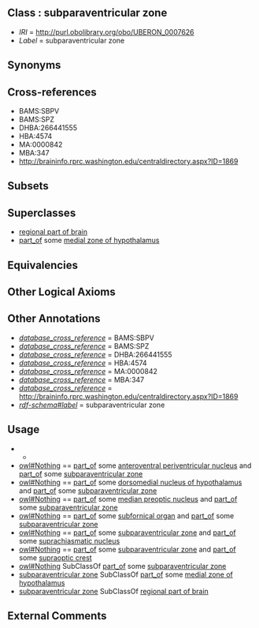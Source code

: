 
## Class : subparaventricular zone

 * *IRI* = http://purl.obolibrary.org/obo/UBERON_0007626
 * *Label* = subparaventricular zone

## Synonyms


## Cross-references

 * BAMS:SBPV
 * BAMS:SPZ
 * DHBA:266441555
 * HBA:4574
 * MA:0000842
 * MBA:347
 * http://braininfo.rprc.washington.edu/centraldirectory.aspx?ID=1869

## Subsets


## Superclasses

 * [regional part of brain](../../UBERON/16/UBERON_0002616.md)
 * [part_of](../../BFO/50/BFO_0000050.md) some [medial zone of hypothalamus](../../UBERON/72/UBERON_0002272.md)

## Equivalencies


## Other Logical Axioms


## Other Annotations

 * *[database_cross_reference](../../ef/oboInOwl#hasDbXref.md)* = BAMS:SBPV
 * *[database_cross_reference](../../ef/oboInOwl#hasDbXref.md)* = BAMS:SPZ
 * *[database_cross_reference](../../ef/oboInOwl#hasDbXref.md)* = DHBA:266441555
 * *[database_cross_reference](../../ef/oboInOwl#hasDbXref.md)* = HBA:4574
 * *[database_cross_reference](../../ef/oboInOwl#hasDbXref.md)* = MA:0000842
 * *[database_cross_reference](../../ef/oboInOwl#hasDbXref.md)* = MBA:347
 * *[database_cross_reference](../../ef/oboInOwl#hasDbXref.md)* = http://braininfo.rprc.washington.edu/centraldirectory.aspx?ID=1869
 * *[rdf-schema#label](../../el/rdf-schema#label.md)* = subparaventricular zone

## Usage

 * -
 * [owl#Nothing](../../ng/owl#Nothing.md) == [part_of](../../BFO/50/BFO_0000050.md) some [anteroventral periventricular nucleus](../../UBERON/90/UBERON_0002690.md) and [part_of](../../BFO/50/BFO_0000050.md) some [subparaventricular zone](../../UBERON/26/UBERON_0007626.md)
 * [owl#Nothing](../../ng/owl#Nothing.md) == [part_of](../../BFO/50/BFO_0000050.md) some [dorsomedial nucleus of hypothalamus](../../UBERON/34/UBERON_0001934.md) and [part_of](../../BFO/50/BFO_0000050.md) some [subparaventricular zone](../../UBERON/26/UBERON_0007626.md)
 * [owl#Nothing](../../ng/owl#Nothing.md) == [part_of](../../BFO/50/BFO_0000050.md) some [median preoptic nucleus](../../UBERON/25/UBERON_0002625.md) and [part_of](../../BFO/50/BFO_0000050.md) some [subparaventricular zone](../../UBERON/26/UBERON_0007626.md)
 * [owl#Nothing](../../ng/owl#Nothing.md) == [part_of](../../BFO/50/BFO_0000050.md) some [subfornical organ](../../UBERON/19/UBERON_0002219.md) and [part_of](../../BFO/50/BFO_0000050.md) some [subparaventricular zone](../../UBERON/26/UBERON_0007626.md)
 * [owl#Nothing](../../ng/owl#Nothing.md) == [part_of](../../BFO/50/BFO_0000050.md) some [subparaventricular zone](../../UBERON/26/UBERON_0007626.md) and [part_of](../../BFO/50/BFO_0000050.md) some [suprachiasmatic nucleus](../../UBERON/34/UBERON_0002034.md)
 * [owl#Nothing](../../ng/owl#Nothing.md) == [part_of](../../BFO/50/BFO_0000050.md) some [subparaventricular zone](../../UBERON/26/UBERON_0007626.md) and [part_of](../../BFO/50/BFO_0000050.md) some [supraoptic crest](../../UBERON/89/UBERON_0002689.md)
 * [owl#Nothing](../../ng/owl#Nothing.md) SubClassOf [part_of](../../BFO/50/BFO_0000050.md) some [subparaventricular zone](../../UBERON/26/UBERON_0007626.md)
 * [subparaventricular zone](../../UBERON/26/UBERON_0007626.md) SubClassOf [part_of](../../BFO/50/BFO_0000050.md) some [medial zone of hypothalamus](../../UBERON/72/UBERON_0002272.md)
 * [subparaventricular zone](../../UBERON/26/UBERON_0007626.md) SubClassOf [regional part of brain](../../UBERON/16/UBERON_0002616.md)

## External Comments

